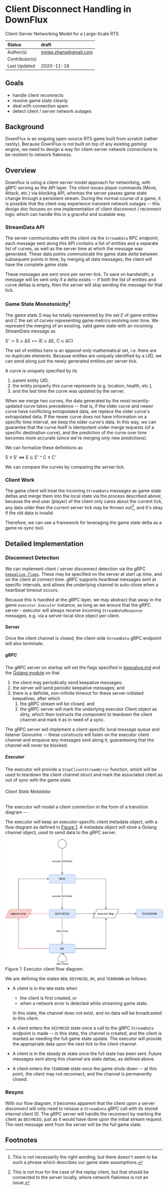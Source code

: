 # Client Disconnect Handling in DownFlux
Client-Server Networking Model for a Large-Scale RTS

| Status         | draft                 |
| :------------- | :-------------------- |
| Author(s)      | minke.zhang@gmail.com |
| Contributor(s) |                       |
| Last Updated   | 2020-11-16            |

## Goals

* handle client reconnects
* resolve game state cleanly
* deal with connection spam
* detect client / server network outages

## Background

DownFlux is an ongoing open-source RTS game built from scratch (rather rashly).
Because DownFlux is not built on top of any existing _gaming_ engine, we need
to design a way for client-server network connections to be resilient to
network flakiness.

## Overview

Downflux is using a client-server model approach for networking, with gRPC
serving as the API layer. The client issues player commands (Move, Attack,
etc.) via blocking API, whereas the server passes game state change through a
persistent stream. During the normal course of a game, it is possible that the
client may experience transient network outages -- this design doc focuses on
one implementation of client disconnect / reconnect logic which can handle this
in a graceful and scalable way.

### StreamData API

The server communicates with the client via the `StreamData` RPC endpoint; each
message sent along this API contains a list of entities and a separate list of
curves, as well as the server time at which the message was generated. These
data points communicate the game state _delta_ between subsequent points in
time; by merging all data messages, the client will have the complete game
state.

These messages are sent once per server tick. To save on bandwidth, a message
will be sent only if a delta exists -- if both the list of entities and curve
deltas is empty, then the server will skip sending the message for that tick.

### Game State Monotonicity[^1]

The game state _S_ may be totally represented by the set _E_ of game entities
and _C_ the set of curves representing game metrics evolving over time. We
represent the merging of an existing, valid game state with an incoming
StreamData message as

S' := S ∪ ΔS == (E ∪ ΔE, C ∪ ΔC)

The set of entities here is an _append-only_ mathematical set, i.e. there are
no duplicate elements. Because entities are uniquely identified by a UID, we
can send along just the newly generated entities per server tick.

A curve is uniquely specified by its

1. parent entity UID,
1. the entity property this curve represents (e.g. location, health, etc.),
1. and the last time the curve was updated by the server.

When we merge two curves, the data generated by the most recently-updated curve
takes precedence -- that is, if the older curve and newer curve have
conflicting extrapolated data, we replace the older curve's extrapolated data.
If the newer curve does not have information on a specific time interval, we
keep the older curve's data. In this way, we can guarantee that the curve
itself is idempotent under merge requests (of a specific destination curve),
and the prediction of the curve over time becomes more accurate (since we're
merging only new predictions).

We can formalize these definitions as 

S ≤ S' ⇔ E ⊆ E' ^ C ≤ C'

We can compare the curves by comparing the server tick.

### Client Work

The game client will treat the incoming `StreamData` messages as game state
deltas and merge them into the local state via the process described above;
because the end user (player) of the client only cares about the current tick,
any data older than the current server tick may be thrown out[^2], and it's
okay if the old data is invalid.

Therefore, we can see a framework for leveraging the game state delta as a
game re-sync tool.

## Detailed Implementation

### Disconnect Detection

We can implement client / server disconnect detection via the gRPC
[`keepalive flags`](https://github.com/grpc/grpc/blob/master/doc/keepalive.md).
These may be specified on the server at start up time, and on the client at
connect time. gRPC supports heartbeat messages sent at specific intervals, and
allows the underlying channel to auto-close when a heartbeat timeout occurs.

Because this is handled at the gRPC layer, we may abstract that away in the
game `executor.Executor` instance, as long as we ensure that the gRPC server -
executor will always receive incoming `StreamDataResponse` messages, e.g. via a
server-local slice object per client.

#### Server

Once the client channel is closed, the client-side `StreamData` gRPC endpoint
will also terminate.

##### gRPC

The gRPC server on startup will set the flags specified in
[keepalive.md](https://github.com/grpc/grpc/blob/master/doc/keepalive.md) and
the [Golang module](https://pkg.go.dev/google.golang.org/grpc/keepalive) so
that

1. the client may periodically send keepalive messages;
1. the server _will_ send periodic keepalive messages; and
1. there is a definite, non-infinite timeout for these server-initiated
   keepalives, after which
   1. the gRPC stream will be closed, and
   1. the gRPC server will mark the underlying executor Client object as dirty,
      which then instructs the component to teardown the client channel and
      mark it as in need of a sync.

The gRPC server will implement a client-specific local message queue and
listener Goroutine -- these constructs will listen on the executor client
channel and enqueue any messages sent along it, guaranteeing that the channel
will never be blocked.

##### Executor

The executor will provide a `StopClientStreamError` function, which will be
used to teardown the client channel struct and mark the associated client as
out of sync with the game state.

###### Client State Metadata

The executor will model a client connection in the form of a transition
diagram --

The executor will keep an executor-specific client metadata object, with a flow
diagram as defined in [Figure 1](#figure-1). A metadata object
will store a Golang channel object, used to send data to the gRPC server.

![Executor client flow diagram](assets/network_client_flow_dag.png)
<a name="figure-1">Figure 1</a>: Executor client flow diagram.

We are defining the states `NEW`, `DESYNCED`, `OK`, and `TEARDOWN` as follows:

* A client is in the `NEW` state when
  * the client is first created, or
  * when a network error is detected while streaming game state.

  In this state, the channel does not exist, and no data will be broadcasted to
  this client.
* A client enters the `DESYNCED` state once a call to the gRPC `StreamData`
  endpoint is made -- in this state, the channel is created, and the client is
  marked as needing the full game state update. The executor will provide the
  appropriate data upon the next tick to the client channel.
* A client is in the steady `OK` state once the full state has been sent.
  Future messages sent along this channel are state deltas, as defined above.
* A client enters the `TEARDOWN` state once the game shuts down -- at this
  point, the client may not reconnect, and the channel is permanently closed.

### Resync

With our flow diagram, it becomes apparent that the client upon a server
disconnect will only need to reissue a `StreamData` gRPC call with its stored
internal client ID. The gRPC server will handle the reconnect by marking the
client as `DESYNCED`, just as it would have done upon the initial stream
request. The next message sent from the server will be the full game state.

## Footnotes

[^1]: This is not necessarily the right wording, but there doesn't seem to be
     such a phrase which describes our game state assumptions.

[^2]: This is not true for the case of the replay client, but that should be
     connected to the server locally, where network flakiness is not an issue.
